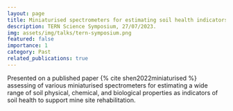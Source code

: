 ```yaml
---
layout: page
title: Miniaturised spectrometers for estimating soil health indicators in mine site rehabilitation
description: TERN Science Symposium, 27/07/2023.
img: assets/img/talks/tern-symposium.png
featured: false
importance: 1
category: Past
related_publications: true
---
```


Presented on a published paper {% cite shen2022miniaturised %} assessing of various miniaturised spectrometers for estimating a wide range of soil physical, chemical, and biological properties as indicators of soil health to support mine site rehabilitation.
